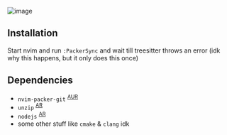 ![image](https://github.com/Comeza/nvim/assets/37485277/25891a65-5f41-4a1a-901d-8c8db0e1f238)


## Installation
Start nvim and run `:PackerSync` and wait till treesitter throws an error (idk why this happens, but it only does this once)

## Dependencies
 * `nvim-packer-git` <sup>[AUR](https://aur.archlinux.org/packages/nvim-packer-git)</sup>
 * `unzip` <sup>[AR](https://archlinux.org/packages/extra/x86_64/unzip/)</sup>
 * `nodejs` <sup>[AR](https://archlinux.org/packages/community/x86_64/nodejs/)</sup>
 * some other stuff like `cmake` & `clang` idk
